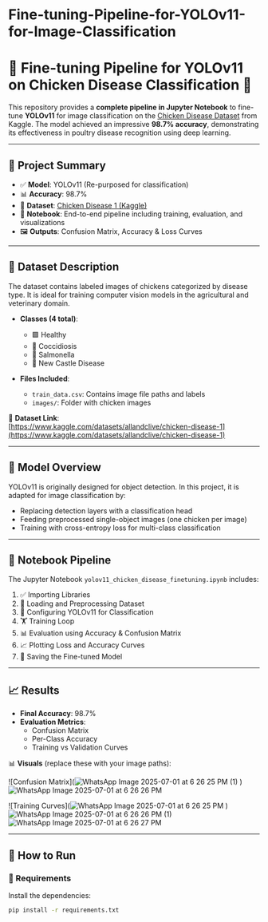 # Fine-tuning-Pipeline-for-YOLOv11-for-Image-Classification

# 🧠 Fine-tuning Pipeline for YOLOv11 on Chicken Disease Classification 🐔

This repository provides a **complete pipeline in Jupyter Notebook** to fine-tune **YOLOv11** for image classification on the [Chicken Disease Dataset](https://www.kaggle.com/datasets/allandclive/chicken-disease-1?resource=download&select=train_data.csv) from Kaggle. The model achieved an impressive **98.7% accuracy**, demonstrating its effectiveness in poultry disease recognition using deep learning.

---

## 📌 Project Summary

- ✅ **Model**: YOLOv11 (Re-purposed for classification)
- 📊 **Accuracy**: 98.7%
- 📁 **Dataset**: [Chicken Disease 1 (Kaggle)](https://www.kaggle.com/datasets/allandclive/chicken-disease-1)
- 📒 **Notebook**: End-to-end pipeline including training, evaluation, and visualizations
- 🖼️ **Outputs**: Confusion Matrix, Accuracy & Loss Curves

---

## 📂 Dataset Description

The dataset contains labeled images of chickens categorized by disease type. It is ideal for training computer vision models in the agricultural and veterinary domain.

- **Classes (4 total)**:
  - 🟩 Healthy
  - 🐛 Coccidiosis
  - 🦠 Salmonella
  - 💉 New Castle Disease

- **Files Included**:
  - `train_data.csv`: Contains image file paths and labels
  - `images/`: Folder with chicken images

📌 **Dataset Link**:  
[https://www.kaggle.com/datasets/allandclive/chicken-disease-1](https://www.kaggle.com/datasets/allandclive/chicken-disease-1)

---

## 🧠 Model Overview

YOLOv11 is originally designed for object detection. In this project, it is adapted for image classification by:

- Replacing detection layers with a classification head
- Feeding preprocessed single-object images (one chicken per image)
- Training with cross-entropy loss for multi-class classification

---

## 📒 Notebook Pipeline

The Jupyter Notebook `yolov11_chicken_disease_finetuning.ipynb` includes:

1. ✅ Importing Libraries
2. 📂 Loading and Preprocessing Dataset
3. 🔧 Configuring YOLOv11 for Classification
4. 🏋️ Training Loop
5. 📊 Evaluation using Accuracy & Confusion Matrix
6. 📈 Plotting Loss and Accuracy Curves
7. 💾 Saving the Fine-tuned Model

---

## 📈 Results

- **Final Accuracy**: 98.7%
- **Evaluation Metrics**:
  - Confusion Matrix
  - Per-Class Accuracy
  - Training vs Validation Curves

📊 **Visuals** (replace these with your image paths):

![Confusion Matrix](![WhatsApp Image 2025-07-01 at 6 26 25 PM (1)](https://github.com/user-attachments/assets/91a38c88-f7d6-41c9-af17-53f614c59c62)
)
![WhatsApp Image 2025-07-01 at 6 26 26 PM](https://github.com/user-attachments/assets/e7418246-c14f-4910-a062-a9a6d5f8c081)

![Training Curves](![WhatsApp Image 2025-07-01 at 6 26 25 PM](https://github.com/user-attachments/assets/a7a2427c-316f-4dfc-9670-64e4238e3382)
)
![WhatsApp Image 2025-07-01 at 6 26 26 PM (1)](https://github.com/user-attachments/assets/66f7a505-13c5-47a9-89f5-b6d765030115)
![WhatsApp Image 2025-07-01 at 6 26 27 PM](https://github.com/user-attachments/assets/70c42f14-0765-42fe-b29d-06a6f83a92b2)


---

## 🧪 How to Run

### 🧰 Requirements

Install the dependencies:

```bash
pip install -r requirements.txt
